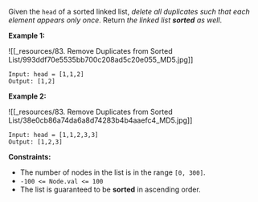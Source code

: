 Given the `head` of a sorted linked list, *delete all duplicates such that each element appears only once*. Return *the linked list **sorted** as well*.

 

**Example 1:**

![[_resources/83. Remove Duplicates from Sorted List/993ddf70e5535bb700c208ad5c20e055_MD5.jpg]]

```
Input: head = [1,1,2]
Output: [1,2]
```

**Example 2:**

![[_resources/83. Remove Duplicates from Sorted List/38e0cb86a74da6a8d74283b4b4aaefc4_MD5.jpg]]

```
Input: head = [1,1,2,3,3]
Output: [1,2,3]
```

 

**Constraints:**

- The number of nodes in the list is in the range `[0, 300]`.
- `-100 <= Node.val <= 100`
- The list is guaranteed to be **sorted** in ascending order.